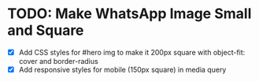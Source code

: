 # TODO: Make WhatsApp Image Small and Square

- [x] Add CSS styles for #hero img to make it 200px square with object-fit: cover and border-radius
- [x] Add responsive styles for mobile (150px square) in media query
